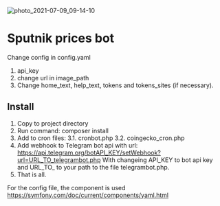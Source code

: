 ![photo_2021-07-09_09-14-10](https://user-images.githubusercontent.com/38581319/125038896-37c05580-e096-11eb-8e84-e053a162fd44.jpg)

# Sputnik prices bot
Change config in config.yaml
1. api_key
2. change url in image_path
3. Change home_text, help_text, tokens and tokens_sites (if necessary).

## Install
1. Copy to project directory
2. Run command:
composer install
3. Add to cron files:
3.1. cronbot.php
3.2. coingecko_cron.php
4. Add webhook to Telegram bot api with url:
https://api.telegram.org/botAPI_KEY/setWebhook?url=URL_TO_telegrambot.php
With changeing API_KEY to bot api key and URL_TO_ to your path to the file telegrambot.php.
5. That is all.

For the config file, the component is used https://symfony.com/doc/current/components/yaml.html
